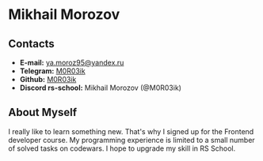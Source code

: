 # Mikhail Morozov
## Contacts
* **E-mail:** ya.moroz95@yandex.ru
* **Telegram:** [M0R03ik](https://t.me/M0R03ik)
* **Github:** [M0R03ik](https://github.com/M0R03ik)
* **Discord rs-school:** Mikhail Morozov (@M0R03ik)
## About Myself
I really like to learn something new. That's why I signed up for the Frontend developer course. My programming experience is limited to a small number of solved tasks on codewars. I hope to upgrade my skill in RS School.
